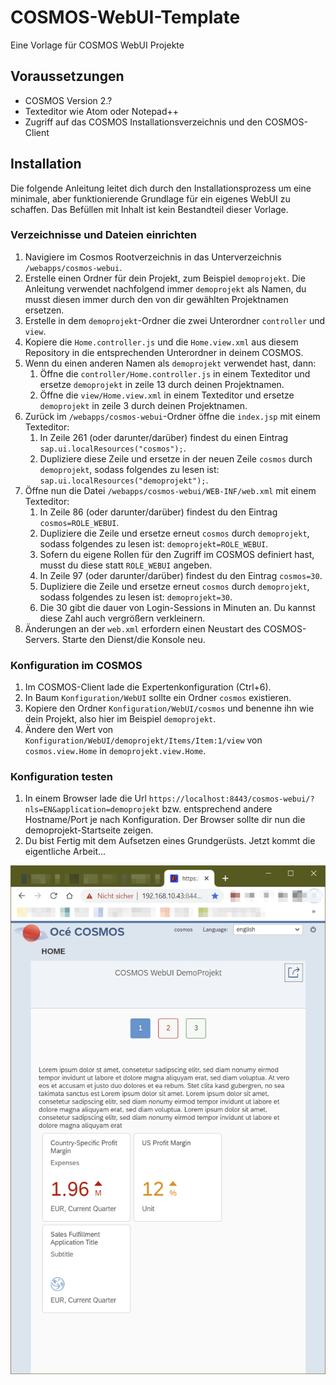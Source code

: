 # COSMOS-WebUI-Template
Eine Vorlage für COSMOS WebUI Projekte

## Voraussetzungen
* COSMOS Version 2.?
* Texteditor wie Atom oder Notepad++
* Zugriff auf das COSMOS Installationsverzeichnis und den COSMOS-Client

## Installation
Die folgende Anleitung leitet dich durch den Installationsprozess um eine minimale, aber funktionierende Grundlage für ein eigenes WebUI zu schaffen. Das Befüllen mit Inhalt ist kein Bestandteil dieser Vorlage.

### Verzeichnisse und Dateien einrichten
1. Navigiere im Cosmos Rootverzeichnis in das Unterverzeichnis `/webapps/cosmos-webui`.
1. Erstelle einen Ordner für dein Projekt, zum Beispiel `demoprojekt`. Die Anleitung verwendet nachfolgend immer `demoprojekt` als Namen, du musst diesen immer durch den von dir gewählten Projektnamen ersetzen.
1. Erstelle in dem `demoprojekt`-Ordner die zwei Unterordner `controller` und `view`.
1. Kopiere die `Home.controller.js` und die `Home.view.xml` aus diesem Repository in die entsprechenden Unterordner in deinem COSMOS.
1. Wenn du einen anderen Namen als `demoprojekt` verwendet hast, dann:
   1. Öffne die `controller/Home.controller.js` in einem Texteditor und ersetze `demoprojekt` in zeile 13 durch deinen Projektnamen.
   1. Öffne die `view/Home.view.xml` in einem Texteditor und ersetze `demoprojekt` in zeile 3 durch deinen Projektnamen.
1. Zurück im `/webapps/cosmos-webui`-Ordner öffne die `index.jsp` mit einem Texteditor:
   1. In Zeile 261 (oder darunter/darüber) findest du einen Eintrag `sap.ui.localResources("cosmos");`.
   1. Dupliziere diese Zeile und ersetze in der neuen Zeile `cosmos` durch `demoprojekt`, sodass folgendes zu lesen ist: `sap.ui.localResources("demoprojekt");`.
1. Öffne nun die Datei `/webapps/cosmos-webui/WEB-INF/web.xml` mit einem Texteditor:
   1. In Zeile 86 (oder darunter/darüber) findest du den Eintrag `cosmos=ROLE_WEBUI`.
   1. Dupliziere die Zeile und ersetze erneut `cosmos` durch `demoprojekt`, sodass folgendes zu lesen ist: `demoprojekt=ROLE_WEBUI`.
   1. Sofern du eigene Rollen für den Zugriff im COSMOS definiert hast, musst du diese statt `ROLE_WEBUI` angeben.
   1. In Zeile 97 (oder darunter/darüber) findest du den Eintrag `cosmos=30`.
   1. Dupliziere die Zeile und ersetze erneut `cosmos` durch `demoprojekt`, sodass folgendes zu lesen ist: `demoprojekt=30`.
   1. Die 30 gibt die dauer von Login-Sessions in Minuten an. Du kannst diese Zahl auch vergrößern verkleinern.
1. Änderungen an der `web.xml` erfordern einen Neustart des COSMOS-Servers. Starte den Dienst/die Konsole neu.

### Konfiguration im COSMOS
1. Im COSMOS-Client lade die Expertenkonfiguration (Ctrl+6).
1. In Baum `Konfiguration/WebUI` sollte ein Ordner `cosmos` existieren.
1. Kopiere den Ordner `Konfiguration/WebUI/cosmos` und benenne ihn wie dein Projekt, also hier im Beispiel `demoprojekt`.
1. Ändere den Wert von `Konfiguration/WebUI/demoprojekt/Items/Item:1/view` von `cosmos.view.Home` in `demoprojekt.view.Home`.

### Konfiguration testen
1. In einem Browser lade die Url `https://localhost:8443/cosmos-webui/?nls=EN&application=demoprojekt` bzw. entsprechend andere Hostname/Port je nach Konfiguration. Der Browser sollte dir nun die demoprojekt-Startseite zeigen.
1. Du bist Fertig mit dem Aufsetzen eines Grundgerüsts. Jetzt kommt die eigentliche Arbeit...

![Preview image](/screenshot.png?raw=true)
